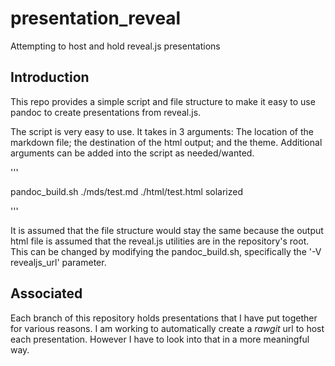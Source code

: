 # presentation_reveal
Attempting to host and hold reveal.js presentations


## Introduction

This repo provides a simple script and file structure to make it easy to use pandoc to create presentations from reveal.js. 

The script is very easy to use. It takes in 3 arguments: The location of the markdown file; the destination of the html output; and the theme. Additional arguments can be added into the script as needed/wanted.

'''

pandoc_build.sh ./mds/test.md ./html/test.html solarized

'''

It is assumed that the file structure would stay the same because the output html file is assumed that the reveal.js utilities are in the repository's root. This can be changed by modifying the pandoc_build.sh, specifically the '-V revealjs_url' parameter. 

## Associated

Each branch of this repository holds presentations that I have put together for various reasons. I am working to automatically create a _rawgit_ url to host each presentation. However I have to look into that in a more meaningful way.  
